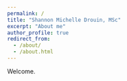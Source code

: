 ```yaml
---
permalink: /
title: "Shannon Michelle Drouin, MSc"
excerpt: "About me"
author_profile: true
redirect_from: 
  - /about/
  - /about.html
---
```


Welcome.
